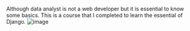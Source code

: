 Although data analyst is not a web developer but it is essential to know some basics. This is a course that I completed to learn the essential of Django. 
![image](https://github.com/ramanyazdi/Djano-Est/assets/10933161/beaca40f-7a55-41e7-9ab0-55a626d69281)


